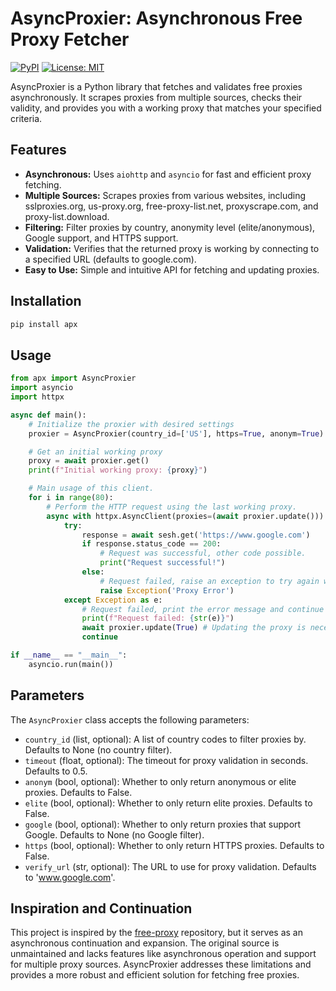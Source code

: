 # AsyncProxier: Asynchronous Free Proxy Fetcher

[![PyPI](https://img.shields.io/pypi/v/asyncproxier)](https://pypi.org/project/apx/)
[![License: MIT](https://img.shields.io/badge/License-MIT-yellow.svg)](https://opensource.org/licenses/MIT)

AsyncProxier is a Python library that fetches and validates free proxies asynchronously. It scrapes proxies from multiple sources, checks their validity, and provides you with a working proxy that matches your specified criteria.

## Features

- **Asynchronous:** Uses `aiohttp` and `asyncio` for fast and efficient proxy fetching.
- **Multiple Sources:** Scrapes proxies from various websites, including sslproxies.org, us-proxy.org, free-proxy-list.net, proxyscrape.com, and proxy-list.download.
- **Filtering:** Filter proxies by country, anonymity level (elite/anonymous), Google support, and HTTPS support.
- **Validation:** Verifies that the returned proxy is working by connecting to a specified URL (defaults to google.com).
- **Easy to Use:** Simple and intuitive API for fetching and updating proxies.

## Installation

```bash
pip install apx
```

## Usage

```python
from apx import AsyncProxier
import asyncio
import httpx

async def main():
    # Initialize the proxier with desired settings
    proxier = AsyncProxier(country_id=['US'], https=True, anonym=True)

    # Get an initial working proxy
    proxy = await proxier.get()
    print(f"Initial working proxy: {proxy}")

    # Main usage of this client.
    for i in range(80):
        # Perform the HTTP request using the last working proxy.
        async with httpx.AsyncClient(proxies=(await proxier.update())) as sesh:
            try:
                response = await sesh.get('https://www.google.com')
                if response.status_code == 200:
                    # Request was successful, other code possible.
                    print("Request successful!")
                else:
                    # Request failed, raise an exception to try again with a new proxy
                    raise Exception('Proxy Error')
            except Exception as e:
                # Request failed, print the error message and continue to the next attempt with new proxy.
                print(f"Request failed: {str(e)}")
                await proxier.update(True) # Updating the proxy is necessary at an error.
                continue

if __name__ == "__main__":
    asyncio.run(main())
```

## Parameters

The `AsyncProxier` class accepts the following parameters:

- `country_id` (list, optional): A list of country codes to filter proxies by. Defaults to None (no country filter).
- `timeout` (float, optional): The timeout for proxy validation in seconds. Defaults to 0.5.
- `anonym` (bool, optional): Whether to only return anonymous or elite proxies. Defaults to False.
- `elite` (bool, optional): Whether to only return elite proxies. Defaults to False.
- `google` (bool, optional): Whether to only return proxies that support Google. Defaults to None (no Google filter).
- `https` (bool, optional): Whether to only return HTTPS proxies. Defaults to False.
- `verify_url` (str, optional): The URL to use for proxy validation. Defaults to 'www.google.com'.

## Inspiration and Continuation

This project is inspired by the [free-proxy](https://github.com/jundymek/free-proxy) repository, but it serves as an asynchronous continuation and expansion. The original source is unmaintained and lacks features like asynchronous operation and support for multiple proxy sources. AsyncProxier addresses these limitations and provides a more robust and efficient solution for fetching free proxies.

```

```
